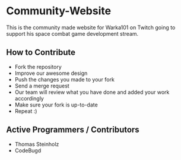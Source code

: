 # Community-Website
This is the community made website for Warka101 on Twitch going to support his space combat game development stream.
## How to Contribute
- Fork the repository
- Improve our awesome design
- Push the changes you made to your fork
- Send a merge request
- Our team will review what you have done and added your work accordingly
- Make sure your fork is up-to-date
- Repeat :)

## Active Programmers / Contributors
- Thomas Steinholz
- CodeBugd
